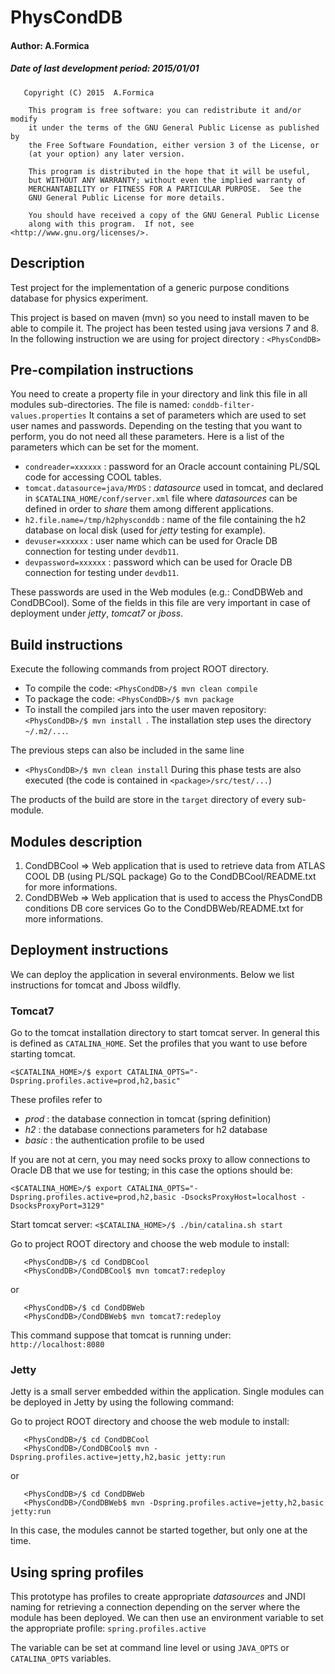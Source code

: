 #       PhysCondDB      

#### Author: A.Formica      
##### Date of last development period: 2015/01/01 
```
   Copyright (C) 2015  A.Formica

    This program is free software: you can redistribute it and/or modify
    it under the terms of the GNU General Public License as published by
    the Free Software Foundation, either version 3 of the License, or
    (at your option) any later version.

    This program is distributed in the hope that it will be useful,
    but WITHOUT ANY WARRANTY; without even the implied warranty of
    MERCHANTABILITY or FITNESS FOR A PARTICULAR PURPOSE.  See the
    GNU General Public License for more details.

    You should have received a copy of the GNU General Public License
    along with this program.  If not, see <http://www.gnu.org/licenses/>.
```
## Description
Test project for the implementation of a generic purpose conditions database for physics experiment.

This project is based on maven (mvn) so you need to install maven to be able to compile it.
The project has been tested using java versions 7 and 8.
In the following instruction we are using for project directory : `<PhysCondDB>`

## Pre-compilation instructions
You need to create a property file in your <PhysCondDB> directory and link this file in all modules sub-directories.
The file is named: `conddb-filter-values.properties`
It contains a set of parameters which are used to set user names and passwords. Depending on the testing that you want to perform, you do not need all these parameters. Here is a list of the parameters which can be set for the moment. 
- `condreader=xxxxxx` : password for an Oracle account containing PL/SQL code for accessing COOL tables.
- `tomcat.datasource=java/MYDS` : _datasource_ used in tomcat, and declared in `$CATALINA_HOME/conf/server.xml` file where _datasources_ can be defined in order to _share_ them among different applications.
- `h2.file.name=/tmp/h2physconddb` : name of the file containing the h2 database on local disk (used for *jetty* testing for example).
- `devuser=xxxxxx` : user name which can be used for Oracle DB connection for testing under `devdb11`.
- `devpassword=xxxxxx` : password which can be used for Oracle DB connection for testing under `devdb11`.

These passwords are used in the Web modules (e.g.: CondDBWeb and CondDBCool).
Some of the fields in this file are very important in case of deployment under *jetty*, *tomcat7* or *jboss*.

## Build instructions
Execute the following commands from project ROOT directory.
- To compile the code: `<PhysCondDB>/$ mvn clean compile `
- To package the code: `<PhysCondDB>/$ mvn package `
- To install the compiled jars into the user maven repository: `<PhysCondDB>/$ mvn install `. The installation 
step uses the directory `~/.m2/...`. 

The previous steps can also be included in the same line
- `<PhysCondDB>/$ mvn clean install`
During this phase tests are also executed (the code is contained in `<package>/src/test/...`)

The products of the build are store in the `target` directory of every sub-module.

## Modules description
1. CondDBCool => Web application that is used to retrieve data from ATLAS COOL DB (using PL/SQL package)
              Go to the CondDBCool/README.txt for more informations.
2. CondDBWeb => Web application that is used to access the PhysCondDB conditions DB core services
              Go to the CondDBWeb/README.txt for more informations.


## Deployment instructions
We can deploy the application in several environments. Below we list instructions for tomcat and Jboss wildfly.
   
###   Tomcat7
Go to the tomcat installation directory to start tomcat server. In general
this is defined as `CATALINA_HOME`.
Set the profiles that you want to use before starting tomcat.

`<$CATALINA_HOME>/$ export CATALINA_OPTS="-Dspring.profiles.active=prod,h2,basic"`
  
These profiles refer to 
- *prod* : the database connection in tomcat (spring definition)
- *h2* : the database connections parameters for h2 database
- *basic* : the authentication profile to be used
  
If you are not at cern, you may need socks proxy to allow connections to Oracle DB
that we use for testing; in this case the options should be:

`<$CATALINA_HOME>/$ export CATALINA_OPTS="-Dspring.profiles.active=prod,h2,basic -DsocksProxyHost=localhost -DsocksProxyPort=3129"`
   
Start tomcat server:
`<$CATALINA_HOME>/$ ./bin/catalina.sh start `
   
Go to project ROOT directory and choose the web module to install:
```
   <PhysCondDB>/$ cd CondDBCool
   <PhysCondDB>/CondDBCool$ mvn tomcat7:redeploy
```   
or
```
   <PhysCondDB>/$ cd CondDBWeb
   <PhysCondDB>/CondDBWeb$ mvn tomcat7:redeploy
```   
   
This command suppose that tomcat is running under: `http://localhost:8080`
   
### Jetty
Jetty is a small server embedded within the application. Single modules can be deployed in Jetty by using the following command:

Go to project ROOT directory and choose the web module to install:
```
   <PhysCondDB>/$ cd CondDBCool
   <PhysCondDB>/CondDBCool$ mvn -Dspring.profiles.active=jetty,h2,basic jetty:run
```   
or
```
   <PhysCondDB>/$ cd CondDBWeb
   <PhysCondDB>/CondDBWeb$ mvn -Dspring.profiles.active=jetty,h2,basic jetty:run
```   
In this case, the modules cannot be started together, but only one at the time.
   
     
   
## Using spring profiles
This prototype has profiles to create appropriate _datasources_ and JNDI naming for retrieving a connection depending on the server where the module has been deployed.
We can then use an environment variable to set the appropriate profile:
   `spring.profiles.active`
   
The variable can be set at command line level or using `JAVA_OPTS` or `CATALINA_OPTS` variables.
   
